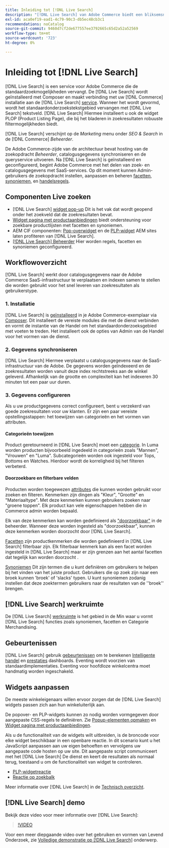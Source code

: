 ```yaml
---
title: Inleiding tot [!DNL Live Search]
description: "[!DNL Live Search] van Adobe Commerce biedt een bliksemsnelle, superrelevante en intuïtieve zoekervaring."
exl-id: aca0ef19-ead1-4c79-90c3-db5ec48cb3c1
recommendations: noCatalog
source-git-commit: 9460d7cf2de677557ee3792665c65d2a52a52569
workflow-type: tm+mt
source-wordcount: '723'
ht-degree: 0%

---
```


# Inleiding tot [!DNL Live Search]

[!DNL Live Search] is een service voor Adobe Commerce die de standaardzoekmogelijkheden vervangt. De [!DNL Live Search] wordt geïnstalleerd met Composer en maakt verbinding met uw [!DNL Commerce] installatie aan de [!DNL Live Search] [service](../landing/saas.md). Wanneer het wordt gevormd, wordt het standaardonderzoekstekstgebied vervangen met [!DNL Live Search] tekstveld. [!DNL Live Search] Hiermee installeert u ook de widget PLOP (Product Listing Page), die bij het bladeren in zoekresultaten robuuste filtermogelijkheden biedt.

[!DNL Live Search] verschijnt op de *Marketing* menu onder *SEO &amp; Search* in de [!DNL Commerce] *Beheerder*.

De Adobe Commerce-zijde van de architectuur bevat hosting van de zoekopdracht *Beheerder*, catalogusgegevens synchroniseren en de queryservice uitvoeren. Na [!DNL Live Search] is geïnstalleerd en geconfigureerd, begint Adobe Commerce met het delen van zoek- en catalogusgegevens met SaaS-services. Op dit moment kunnen Admin-gebruikers de zoekopdracht instellen, aanpassen en beheren [facetten](facets.md), [synoniemen](synonyms.md), en [handelsregels](category-merch.md).

## Componenten Live zoeken

* [!DNL Live Search] [widget pop-up](storefront-popover.md) Dit is het vak dat wordt geopend onder het zoekveld dat de zoekresultaten bevat.
* [Widget pagina met productaanbiedingen](plp-styling.md) biedt ondersteuning voor zoekbare productlijsten met facetten en synoniemen.
* AEM CIF componenten: [Pop-overwidget](https://experienceleague.adobe.com/docs/experience-manager-cloud-service/content/content-and-commerce/integrations/live-search-popover.html?lang=en) en de [PLP-widget](https://experienceleague.adobe.com/docs/experience-manager-cloud-service/content/content-and-commerce/integrations/live-search-plp.html) AEM sites laten profiteren van [!DNL Live Search].
* [[!DNL Live Search] Beheerder](workspace.md) Hier worden regels, facetten en synoniemen geconfigureerd.

## Workflowoverzicht

[!DNL Live Search] werkt door catalogusgegevens naar de Adobe Commerce SaaS-infrastructuur te verplaatsen en indexen samen te stellen die worden gebruikt voor het snel leveren van zoekresultaten als gebruikerstype.

### 1. Installatie

[!DNL Live Search] is [geïnstalleerd](install.md) in je Adobe Commerce-exemplaar via [Composer](https://getcomposer.org/). Dit installeert de vereiste modules die met de dienst verbinden en vormt de instantie van de Handel om het standaardonderzoeksgebied met voeten te treden. Het installeert ook de opties van Admin van de Handel voor het vormen van de dienst.

### 2. Gegevens synchroniseren

[!DNL Live Search] Hiermee verplaatst u catalogusgegevens naar de SaaS-infrastructuur van de Adobe. De gegevens worden geïndexeerd en de zoekresultaten worden vanuit deze index rechtstreeks aan de winkel geleverd. Afhankelijk van de grootte en complexiteit kan het indexeren 30 minuten tot een paar uur duren.

### 3. Gegevens configureren

Als u uw productgegevens correct configureert, bent u verzekerd van goede zoekresultaten voor uw klanten. Er zijn een paar vereiste opstellingsstappen: het toewijzen van categorieën en het vormen van attributen.

#### Categorieën toewijzen

Product geretourneerd in [!DNL Live Search] moet een [categorie](https://experienceleague.adobe.com/docs/commerce-admin/catalog/categories/categories.html). In Luma worden producten bijvoorbeeld ingedeeld in categorieën zoals &quot;Mannen&quot;, &quot;Vrouwen&quot; en &quot;Luma&quot;. Subcategorieën worden ook ingesteld voor Tops, Bottoms en Watches. Hierdoor wordt de korreligheid bij het filteren verbeterd.

#### Doorzoekbare en filterbare velden

Producten worden toegewezen [attributes](https://experienceleague.adobe.com/docs/commerce-admin/catalog/product-attributes/product-attributes.html) die kunnen worden gebruikt voor zoeken en filteren. Kenmerken zijn dingen als &quot;Kleur&quot;, &quot;Grootte&quot; en &quot;Materiaaltype&quot;. Met deze kenmerken kunnen gebruikers zoeken naar &quot;groene toppen&quot;. Elk product kan vele eigenschappen hebben die in Commerce admin worden bepaald.

Elk van deze kenmerken kan worden gedefinieerd als [&quot;doorzoekbaar&quot;](https://experienceleague.adobe.com/docs/commerce-admin/catalog/catalog/search/search.html) in de beheerder. Wanneer deze worden ingesteld als &quot;doorzoekbaar&quot;, kunnen deze kenmerken worden doorzocht door [!DNL Live Search].

[Facetten](facets.md) zijn productkenmerken die worden gedefinieerd in [!DNL Live Search] filterbaar zijn. Elk filterbaar kenmerk kan als een facet worden ingesteld in [!DNL Live Search] maar er zijn grenzen aan het aantal facetten dat tegelijk kan worden doorzocht .

[Synoniemen](synonyms.md) Dit zijn termen die u kunt definiëren om gebruikers te helpen bij het vinden van het juiste product. Gebruikers die op zoek zijn naar een broek kunnen &#39;broek&#39; of &#39;slacks&#39; typen. U kunt synoniemen zodanig instellen dat deze zoektermen gebruikers naar de resultaten van de &#39;&#39;broek&#39;&#39; brengen.

## [!DNL Live Search] werkruimte

De [!DNL Live Search] [werkruimte](workspace.md) is het gebied in de Min waar u vormt [!DNL Live Search] functies zoals synoniemen, facetten en Categorie Merchandising.

## Gebeurtenissen

[!DNL Live Search] gebruik [gebeurtenissen](events.md) om te berekenen [Intelligente handel](category-merch.md) en [prestaties](performance.md) dashboards. Eventing wordt voorzien van standaardimplementaties. Eventing voor hoofdloze winkelcentra moet handmatig worden ingeschakeld.

## Widgets aanpassen

De meeste winkeleigenaars willen ervoor zorgen dat de [!DNL Live Search] widgets passen zich aan hun winkeluiterlijk aan.

De popover- en PLP-widgets kunnen zo nodig worden vormgegeven door aangepaste CSS-regels te definiëren. Zie [Popup-elementen opmaken](storefront-popover-styling.md) en [Widget pagina met productaanbiedingen](plp-styling.md).

Als u de functionaliteit van de widgets wilt uitbreiden, is de broncode voor elke widget beschikbaar in een openbare reactie.
In dit scenario kunt u het JavaScript aanpassen aan uw eigen behoeften en vervolgens uw aangepaste code hosten op uw site. Dit aangepaste script communiceert met het [!DNL Live Search] De dienst en keert de resultaten als normaal terug, toestaand u om de functionaliteit van widget te controleren.

* [PLP-widgetreactie](https://github.com/adobe/storefront-product-listing-page)
* [Reactie op zoekbalk](https://github.com/adobe/storefront-search-as-you-type)

Meer informatie over [!DNL Live Search] in de [Technisch overzicht](technical-overview.md).

## [!DNL Live Search] demo

Bekijk deze video voor meer informatie over [!DNL Live Search]:

>[!VIDEO](https://video.tv.adobe.com/v/3418679?quality=12&learn=on)

Voor een meer diepgaande video over het gebruiken en vormen van Levend Onderzoek, zie [Volledige demonstratie op [!DNL Live Search]](https://experienceleague.adobe.com/docs/commerce-learn/tutorials/marketing/live-search-full-demonstration.html) onderwerp.
